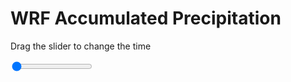 <h1>WRF Accumulated Precipitation</h1>
<p>Drag the slider to change the time</p>

<div class="slidecontainer">
<input oninput='setImage(this)' class="slider" type="range" min="0" max="7" value="0" step="1" />
<img id='img'/>
</div>

<script>
var img = document.getElementById('img');
var img_array = ['/assets/images/wrf/r_wrfout_d01_2020-05-13_12:00:00.png',
'/assets/images/wrf/r_wrfout_d01_2020-05-13_13:00:00.png',
'/assets/images/wrf/r_wrfout_d01_2020-05-13_14:00:00.png',
'/assets/images/wrf/r_wrfout_d01_2020-05-13_15:00:00.png',
'/assets/images/wrf/r_wrfout_d01_2020-05-13_16:00:00.png',
'/assets/images/wrf/r_wrfout_d01_2020-05-13_17:00:00.png',
'/assets/images/wrf/r_wrfout_d01_2020-05-13_18:00:00.png',];
function setImage(obj)
{
        var value = obj.value;
        img.src = img_array[value];

}
</script>

